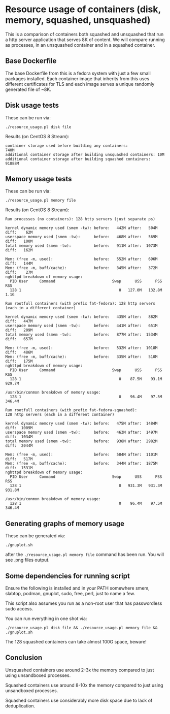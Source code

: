 # Resource usage of containers (disk, memory, squashed, unsquashed)

This is a comparison of containers both squashed and unsquashed that run a http server application that serves 8K of content. We will compare running as processes, in an unsquashed container and in a squashed container.

## Base Dockerfile

The base Dockerfile from this is a fedora system with just a few small packages installed. Each container image that inherits from this uses different certificates for TLS and each image serves a unique randomly generated file of ~8K.

## Disk usage tests

These can be run via:

    ./resource_usage.pl disk file

Results (on CentOS 8 Stream):

    container storage used before building any containers:             740M
    additional container storage after building unsquashed containers: 10M
    additional container storage after building squashed containers:   91888M

## Memory usage tests

These can be run via:

    ./resource_usage.pl memory file

Results (on CentOS 8 Stream):

    Run processes (no containers): 128 http servers (just separate ps)
    
    kernel dynamic memory used (smem -tw): before:   442M after:   504M diff:    62M
    userspace memory used (smem -tw):      before:   468M after:   569M diff:   100M
    total memory used (smem -tw):          before:   911M after:  1073M diff:   162M
    
    Mem: (free -m, used):                  before:   552M after:   696M diff:   144M
    Mem: (free -m, buff/cache):            before:   345M after:   372M diff:    27M
    nghttpd breakdown of memory usage:
      PID User     Command                         Swap      USS      PSS      RSS 
      128 1                                           0   127.0M   132.8M     1.1G 
    
    Run rootfull containers (with prefix fat-fedora): 128 http servers (each in a different container)
    
    kernel dynamic memory used (smem -tw): before:   435M after:   882M diff:   447M
    userspace memory used (smem -tw):      before:   441M after:   651M diff:   209M
    total memory used (smem -tw):          before:   877M after:  1534M diff:   657M
    
    Mem: (free -m, used):                  before:   532M after:  1018M diff:   486M
    Mem: (free -m, buff/cache):            before:   335M after:   510M diff:   175M
    nghttpd breakdown of memory usage:
      PID User     Command                         Swap      USS      PSS      RSS 
      128 1                                           0    87.5M    93.1M   929.7M 
    
    /usr/bin/conmon breakdown of memory usage:
      128 1                                           0    96.4M    97.5M   346.4M 
    
    Run rootfull containers (with prefix fat-fedora-squashed): 
    128 http servers (each in a different container)
    
    kernel dynamic memory used (smem -tw): before:   475M after:  1484M diff:  1009M
    userspace memory used (smem -tw):      before:   463M after:  1497M diff:  1034M
    total memory used (smem -tw):          before:   938M after:  2982M diff:  2044M
    
    Mem: (free -m, used):                  before:   584M after:  1101M diff:   517M
    Mem: (free -m, buff/cache):            before:   344M after:  1875M diff:  1531M
    nghttpd breakdown of memory usage:
      PID User     Command                         Swap      USS      PSS      RSS 
      128 1                                           0   931.3M   931.3M   931.8M 
    
    /usr/bin/conmon breakdown of memory usage:
      128 1                                           0    96.4M    97.5M   346.4M

## Generating graphs of memory usage

These can be generated via:

    ./gnuplot.sh

after the `./resource_usage.pl memory file` command has been run. You will see
.png files output.

## Some dependencies for running script

Ensure the following is installed and in your PATH somewhere smem, slabtop,
podman, gnuplot, sudo, free, perl, just to name a few.

This script also assumes you run as a non-root user that has passwordless sudo
access.

You can run everything in one shot via:

    ./resource_usage.pl disk file && ./resource_usage.pl memory file && ./gnuplot.sh

The 128 squashed containers can take almost 100G space, beware!

## Conclusion

Unsquashed containers use around 2-3x the memory compared to just using unsandboxed processes.

Squashed containers use around 8-10x the memory compared to just using unsandboxed processes.

Squashed containers use considerably more disk space due to lack of deduplication.


